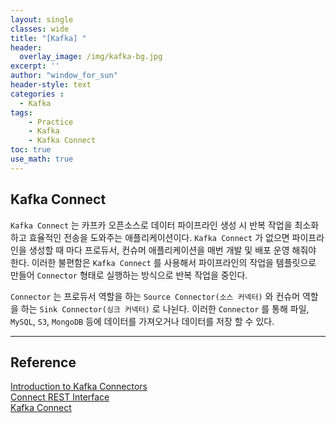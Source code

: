 ```yaml
--- 
layout: single
classes: wide
title: "[Kafka] "
header:
  overlay_image: /img/kafka-bg.jpg
excerpt: ''
author: "window_for_sun"
header-style: text
categories :
  - Kafka
tags:
    - Practice
    - Kafka
    - Kafka Connect
toc: true
use_math: true
---  
```


## Kafka Connect
`Kafka Connect` 는 카프카 오픈소스로 데이터 파이프라인 생성 시 반복 작업을 최소화 하고 효율적인 전송을 도와주는 애플리케이션이다. 
`Kafka Connect` 가 없으면 파이프라인을 생성할 때 마다 프로듀서, 컨슈머 애플리케이션을 매번 개발 및 배포 운영 해줘야 한다. 
이러한 불편함은 `Kafka Connect` 를 사용해서 파이프라인의 작업을 템플릿으로 만들어 `Connector` 형태로 실행하는 방식으로 반복 작업을 중인다.  

`Connector` 는 프로듀서 역할을 하는 `Source Connector(소스 커넥터)` 와 컨슈머 역할을 하는 `Sink Connector(싱크 커넥터)` 로 나뉜다. 
이러한 `Connector` 를 통해 파일, `MySQL`, `S3`, `MongoDB` 등에 데이터를 가져오거나 데이터를 저장 할 수 있다.  






---  
## Reference
[Introduction to Kafka Connectors](https://www.baeldung.com/kafka-connectors-guide)  
[Connect REST Interface](https://docs.confluent.io/platform/current/connect/references/restapi.html#status-and-errors)  
[Kafka Connect](https://docs.confluent.io/platform/current/connect/index.html#how-kafka-connect-works)  
